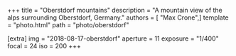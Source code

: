 +++
title = "Oberstdorf mountains"
description = "A mountain view of the alps surrounding Oberstdorf, Germany."
authors = [ "Max Crone",]
template = "photo.html"
path = "photo/oberstdorf"

[extra]
img = "2018-08-17-oberstdorf"
aperture = 11
exposure = "1/400"
focal = 24
iso = 200
+++


